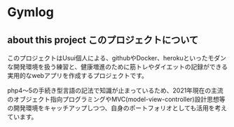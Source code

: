 # Gymlog

## about this project このプロジェクトについて

このプロジェクトはUsui個人による、githubやDocker、herokuといったモダンな開発環境を扱う練習と、健康増進のために筋トレやダイエットの記録ができる実用的なwebアプリを作成するプロジェクトです。

php4～5の手続き型言語の記法で知識が止まっているため、2021年現在の主流のオブジェクト指向プログラミングやMVC(model-view-controller)設計思想等の開発環境をキャッチアップしつつ、自身のポートフォリオとしても活用を考えています。
